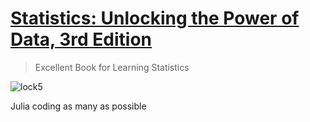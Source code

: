 #  [Statistics: Unlocking the Power of Data, 3rd Edition](https://www.lock5stat.com)
   > Excellent  Book  for   Learning Statistics

![lock5](https://media.wiley.com/product_data/coverImage300/69/11196821/1119682169.jpg)

Julia  coding  as many  as possible

